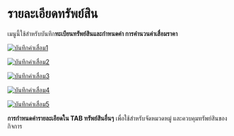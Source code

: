 # รายละเอียดทรัพย์สิน

เมนูนี้ใช้สำหรับบันทึก**ทะเบียนทรัพย์สินและกำหนดค่า การคำนวนค่าเสื่อมราคา**

[![บันทึกค่าเสื่อม1](/images/บันทึกค่าเสื่อม1.jpg)](/images/บันทึกค่าเสื่อม1.jpg)

[![บันทึกค่าเสื่อม2](/images/บันทึกค่าเสื่อม2.jpg)](/images/บันทึกค่าเสื่อม2.jpg)

[![บันทึกค่าเสื่อม3](/images/บันทึกค่าเสื่อม3.jpg)](/images/บันทึกค่าเสื่อม3.jpg)

[![บันทึกค่าเสื่อม4](/images/บันทึกค่าเสื่อม4.jpg)](/images/บันทึกค่าเสื่อม4.jpg)

[![บันทึกค่าเสื่อม5](/images/บันทึกค่าเสื่อม5.jpg)](/images/บันทึกค่าเสื่อม5.jpg)



**การกำหนดค่ารายละเอียดใน TAB ทรัพย์สินอื่นๆ** เพื่อใช้สำหรับจัดหมวดหมู่
และควบคุมทรัพย์สินของกิจการ





